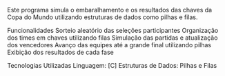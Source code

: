 
Este programa simula o embaralhamento e os resultados das chaves da Copa do Mundo utilizando estruturas de dados como pilhas e filas.

Funcionalidades
Sorteio aleatório das seleções participantes
Organização dos times em chaves utilizando filas
Simulação das partidas e atualização dos vencedores
Avanço das equipes até a grande final utilizando pilhas
Exibição dos resultados de cada fase

Tecnologias Utilizadas
Linguagem: [C]
Estruturas de Dados: Pilhas e Filas
